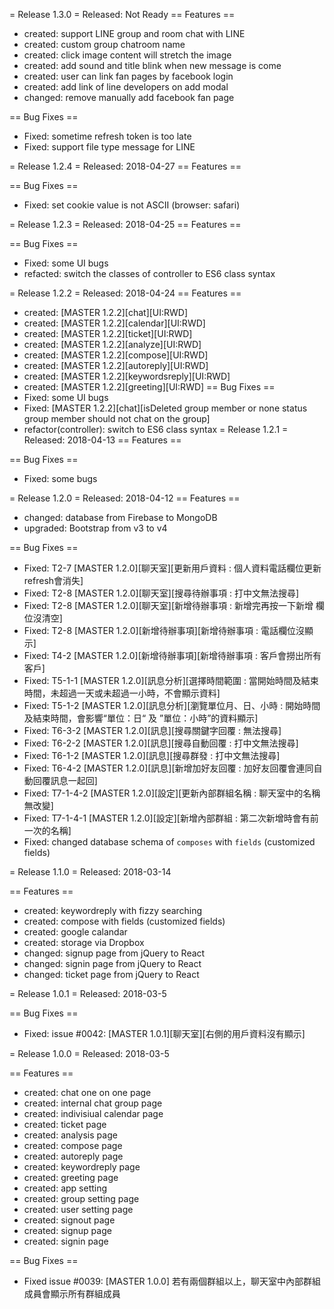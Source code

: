 = Release 1.3.0 =
Released: Not Ready
== Features ==
 * created: support LINE group and room chat with LINE
 * created: custom group chatroom name
 * created: click image content will stretch the image
 * created: add sound and title blink when new message is come
 * created: user can link fan pages by facebook login
 * created: add link of line developers on add modal
 * changed: remove manually add facebook fan page

== Bug Fixes ==
 * Fixed: sometime refresh token is too late
 * Fixed: support file type message for LINE

= Release 1.2.4 =
Released: 2018-04-27
== Features ==

== Bug Fixes ==
 * Fixed: set cookie value is not ASCII (browser: safari)
 
= Release 1.2.3 =
Released: 2018-04-25
== Features ==

== Bug Fixes ==
 * Fixed: some UI bugs
 * refacted: switch the classes of controller to ES6 class syntax
 
 = Release 1.2.2 =
Released: 2018-04-24
== Features ==
 * created: [MASTER 1.2.2][chat][UI:RWD]
 * created: [MASTER 1.2.2][calendar][UI:RWD]
 * created: [MASTER 1.2.2][ticket][UI:RWD]
 * created: [MASTER 1.2.2][analyze][UI:RWD]
 * created: [MASTER 1.2.2][compose][UI:RWD]
 * created: [MASTER 1.2.2][autoreply][UI:RWD]
 * created: [MASTER 1.2.2][keywordsreply][UI:RWD]
 * created: [MASTER 1.2.2][greeting][UI:RWD]
== Bug Fixes ==
 * Fixed: some UI bugs
 * Fixed: [MASTER 1.2.2][chat][isDeleted group member or none status group member should not chat on the group]
 * refactor(controller): switch to ES6 class syntax
 = Release 1.2.1 =
Released: 2018-04-13
== Features ==

== Bug Fixes ==
 * Fixed: some bugs

 = Release 1.2.0 =
Released: 2018-04-12
== Features ==
 * changed: database from Firebase to MongoDB
 * upgraded: Bootstrap from v3 to v4

== Bug Fixes ==
 * Fixed: T2-7     [MASTER 1.2.0][聊天室][更新用戶資料 : 個人資料電話欄位更新refresh會消失]
 * Fixed: T2-8     [MASTER 1.2.0][聊天室][搜尋待辦事項 : 打中文無法搜尋]
 * Fixed: T2-8     [MASTER 1.2.0][聊天室][新增待辦事項 : 新增完再按一下新增 欄位沒清空]
 * Fixed: T2-8     [MASTER 1.2.0][新增待辦事項][新增待辦事項 : 電話欄位沒顯示]
 * Fixed: T4-2     [MASTER 1.2.0][新增待辦事項][新增待辦事項 : 客戶會撈出所有客戶]
 * Fixed: T5-1-1   [MASTER 1.2.0][訊息分析][選擇時間範圍 : 當開始時間及結束時間，未超過一天或未超過一小時，不會顯示資料]
 * Fixed: T5-1-2   [MASTER 1.2.0][訊息分析][瀏覽單位月、日、小時 : 開始時間及結束時間，會影響“單位：日“ 及 ”單位：小時”的資料顯示]
 * Fixed: T6-3-2   [MASTER 1.2.0][訊息][搜尋關鍵字回覆 : 無法搜尋]
 * Fixed: T6-2-2   [MASTER 1.2.0][訊息][搜尋自動回覆 : 打中文無法搜尋]
 * Fixed: T6-1-2   [MASTER 1.2.0][訊息][搜尋群發 : 打中文無法搜尋]
 * Fixed: T6-4-2   [MASTER 1.2.0][訊息][新增加好友回覆 : 加好友回覆會連同自動回覆訊息一起回]
 * Fixed: T7-1-4-2 [MASTER 1.2.0][設定][更新內部群組名稱 : 聊天室中的名稱無改變]
 * Fixed: T7-1-4-1 [MASTER 1.2.0][設定][新增內部群組 : 第二次新增時會有前一次的名稱]
 * Fixed: changed database schema of `composes` with `fields` (customized fields)
 
 = Release 1.1.0 =
Released: 2018-03-14

== Features ==
 * created: keywordreply with fizzy searching
 * created: compose with fields (customized fields)
 * created: google calandar
 * created: storage via Dropbox
 * changed: signup page from jQuery to React
 * changed: signin page from jQuery to React
 * changed: ticket page from jQuery to React

= Release 1.0.1 =
Released: 2018-03-5

== Bug Fixes ==
 * Fixed: issue #0042: [MASTER 1.0.1][聊天室][右側的用戶資料沒有顯示]

 = Release 1.0.0 =
Released: 2018-03-5

== Features ==
 * created: chat one on one page
 * created: internal chat group page
 * created: indivisiual calendar page
 * created: ticket page
 * created: analysis page
 * created: compose page
 * created: autoreply page
 * created: keywordreply page
 * created: greeting page
 * created: app setting
 * created: group setting page
 * created: user setting page
 * created: signout page
 * created: signup page
 * created: signin page

== Bug Fixes ==
 * Fixed issue #0039: [MASTER 1.0.0] 若有兩個群組以上，聊天室中內部群組成員會顯示所有群組成員


